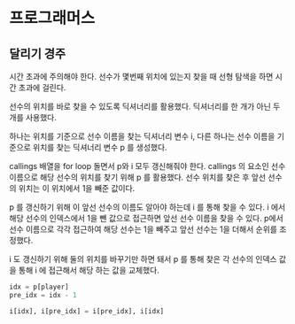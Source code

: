 # 프로그래머스

## 달리기 경주

시간 초과에 주의해야 한다. 선수가 몇번째 위치에 있는지 찾을 때 선형 탐색을 하면 시간 초과에 걸린다. 

선수의 위치를 바로 찾을 수 있도록 딕셔너리를 활용했다. 딕셔너리를 한 개가 아닌 두 개를 사용했다. 

하나는 위치를 기준으로 선수 이름을 찾는 딕셔너리 변수 i, 다른 하나는 선수 이름을 기준으로 위치를 찾는 딕셔너리 변수 p 를 생성했다.

callings 배열을 for loop 돌면서 p와 i 모두 갱신해줘야 한다. callings 의 요소인 선수 이름으로 해당 선수의 위치를 찾기 위해 p 를 활용했다. 선수 위치를 찾은 후 앞선 선수의 위치는 이 위치에서 1을 빼준 값이다.

p 를 갱신하기 위해 이 앞선 선수의 이름도 알아야 하는데 i 를 통해 찾을 수 있다. i 에서 해당 선수의 인덱스에서 1을 뺀 값으로 접근하면 앞선 선수 이름을 찾을 수 있다. p에서 선수 이름으로 각각 접근하여 해당 선수는 1을 빼주고 앞선 선수는 1을 더해서 순위를 조정했다.

i 도 갱신하기 위해 둘의 위치를 바꾸기만 하면 돼서 p 를 통해 찾은 각 선수의 인덱스 값을 통해 i 에 접근해서 해당 하는 값을 교체했다.

```python
idx = p[player]
pre_idx = idx - 1

i[idx], i[pre_idx] = i[pre_idx], i[idx]
```

